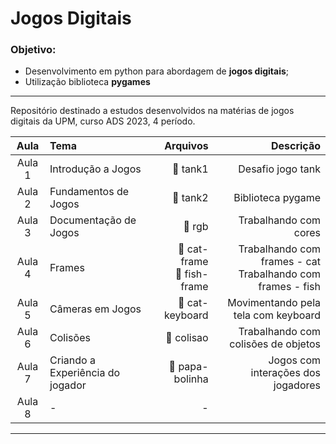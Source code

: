 # Jogos Digitais

### Objetivo:

* Desenvolvimento em python para abordagem de **jogos digitais**;
* Utilização biblioteca **pygames**

---

Repositório destinado a estudos desenvolvidos na matérias de jogos digitais da UPM, curso ADS 2023, 4 período.

| Aula | Tema | Arquivos | Descrição |
| :---:|:---|---: |---:|
| Aula 1 | Introdução a Jogos |📁 tank1 | Desafio jogo tank |
|Aula 2 | Fundamentos de Jogos |📁 tank2 | Biblioteca pygame |
|Aula 3| Documentação de Jogos|📁 rgb | Trabalhando com cores |
|Aula 4 | Frames|📁 cat-frame <br>📁 fish-frame </br>|Trabalhando com frames - cat <br>Trabalhando com frames - fish</br>|
|Aula 5 | Câmeras em Jogos|📁 cat-keyboard| Movimentando pela tela com keyboard |
|Aula 6 | Colisões|📁 colisao| Trabalhando com colisões de objetos|
| Aula 7 | Criando a Experiência do jogador|📁 papa-bolinha| Jogos com interações dos jogadores |
| Aula 8 | - | - |

---
